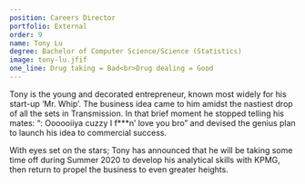 ```yaml
---
position: Careers Director
portfolio: External
order: 9
name: Tony Lu
degree: Bachelor of Computer Science/Science (Statistics)
image: tony-lu.jfif
one_line: Drug taking = Bad<br>Drug dealing = Good
---
```


Tony is the young and decorated entrepreneur, known most widely for his start-up ‘Mr. Whip’. The business idea came to him amidst the nastiest drop of all the sets in Transmission. In that brief moment he stopped telling his mates: “: Oooooiiya cuzzy I f***n’ love you bro” and devised the genius plan to launch his idea to commercial success. 

With eyes set on the stars; Tony has announced that he will be taking some time off during Summer 2020 to develop his analytical skills with KPMG, then return to propel the business to even greater heights.